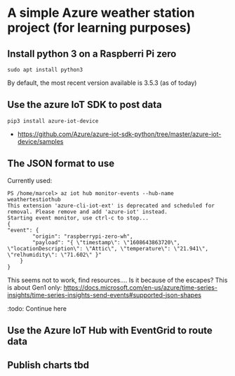# A simple Azure weather station project (for learning purposes)

## Install python 3 on a Raspberri Pi zero

    sudo apt install python3

By default, the most recent version available is 3.5.3 (as of today)

## Use the azure IoT SDK to post data

    pip3 install azure-iot-device


 - https://github.com/Azure/azure-iot-sdk-python/tree/master/azure-iot-device/samples
 
## The JSON format to use

Currently used: 

    PS /home/marcel> az iot hub monitor-events --hub-name weathertestiothub
    This extension 'azure-cli-iot-ext' is deprecated and scheduled for removal. Please remove and add 'azure-iot' instead.
    Starting event monitor, use ctrl-c to stop...
    {
    "event": {
            "origin": "raspberrypi-zero-wh",
            "payload": "{ \"timestamp\": \"1608643863720\", \"locationDescription\": \"Attic\", \"temperature\": \"21.941\", \"relhumidity\": \"71.602\" }"
        }
    }
    

This seems not to work, find resources....
Is it because of the escapes?
This is about Gen1 only: https://docs.microsoft.com/en-us/azure/time-series-insights/time-series-insights-send-events#supported-json-shapes

:todo: Continue here

## Use the Azure IoT Hub with EventGrid to route data

## Publish charts tbd
